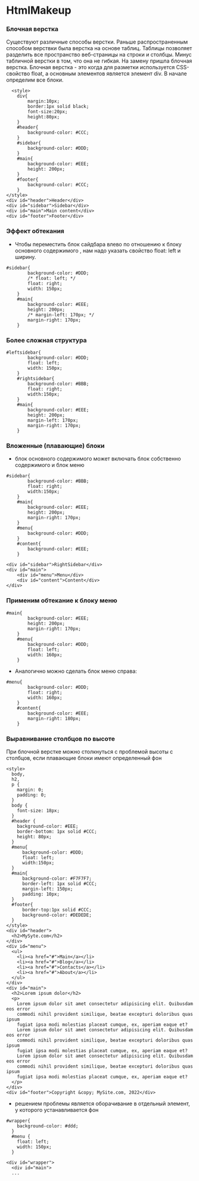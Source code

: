 # HtmlMakeup

### Блочная верстка
Существуют различные способы верстки. 
Раньше распространенным способом верствки была верстка на основе таблиц. 
Таблицы позволяет разделить вcе пространство веб-страницы на строки и столбцы.
Минус табличной верстки в том, что она не гибкая.
На замену пришла блочная верстка.
Блочная верстка - это когда для разметки используется CSS-свойство float, а основным элементов является элемент div.
В начале определим все блоки. 
```
  <style>
    div{
        margin:10px;
        border:1px solid black;
        font-size:20px;
        height:80px;
    }
    #header{
        background-color: #CCC;
    }
    #sidebar{
        background-color: #DDD;
    }
    #main{
        background-color: #EEE;
        height: 200px;
    }
    #footer{
        background-color: #CCC;
    }
</style>
<div id="header">Header</div>
<div id="sidebar">Sidebar</div>
<div id="main">Main content</div>
<div id="footer">Footer</div>

```  
 ### Эффект обтекания
 - Чтобы переместить блок сайдбара влево по отношению к блоку основного содержимого , нам надо указать свойство float: left и ширину.

```
#sidebar{
        background-color: #DDD;
        /* float: left; */
        float: right;
        width: 150px;
    }
    #main{
        background-color: #EEE;
        height: 200px;
        /* margin-left: 170px; */
        margin-right: 170px;
    }
```
  
### Более сложная структура
```
#leftsidebar{
        background-color: #DDD;
        float: left;
        width: 150px;
    }
    #rightsidebar{
        background-color: #BBB;
        float: right;
        width:150px;
    }
    #main{
        background-color: #EEE;
        height: 200px;
        margin-left: 170px;
        margin-right: 170px;
    }
```

### Вложенные (плавающие) блоки
- блок основного содержимого может включать блок собственно содержимого и блок меню
```
#sidebar{
        background-color: #BBB;
        float: right;
        width:150px;
    }
    #main{
        background-color: #EEE;
        height: 200px;
        margin-right: 170px;
    }
    #menu{
        background-color: #DDD;
    }
    #content{
        background-color: #EEE;
    }
```
```
<div id="sidebar">RightSidebar</div>
<div id="main">
    <div id="menu">Menu</div>
    <div id="content">Content</div>
</div>
```

### Применим обтекание к блоку меню
```
#main{
        background-color: #EEE;
        height: 200px;
        margin-right: 170px;
    }
    #menu{
        background-color: #DDD;
        float: left;
        width: 160px;
    }
```
 - Аналогично можно сделать блок меню справа:
```
#menu{
        background-color: #DDD;
        float: right;
        width: 160px;
    }
    #content{
        background-color: #EEE;
        margin-right: 180px;
    }
```
### Выравнивание столбцов по высоте
При блочной верстке можно столкнуться с проблемой высоты с столбцов, если плавающие блоки имеют определенный фон
```
<style>
  body,
  h2,
  p {
    margin: 0;
    padding: 0;
  }
  body {
    font-size: 18px;
  }
  #header {
    background-color: #EEE;
    border-bottom: 1px solid #CCC;
    height: 80px;
  }
  #menu{
      background-color: #DDD;
      float: left;
      width:150px;
  }
  #main{
      background-color: #F7F7F7;
      border-left: 1px solid #CCC;
      margin-left: 150px;
      padding: 10px;
  }
  #footer{
      border-top:1px solid #CCC;
      background-color: #DEDEDE;
  }
</style>
<div id="header">
  <h2>MySyte.com</h2>
</div>
<div id="menu">
  <ul>
    <li><a href="#">Main</a></li>
    <li><a href="#">Blog</a></li>
    <li><a href="#">Contacts</a></li>
    <li><a href="#">About</a></li>
  </ul>
</div>
<div id="main">
  <h2>Lorem ipsum dolor</h2>
  <p>
    Lorem ipsum dolor sit amet consectetur adipisicing elit. Quibusdam eos error
    commodi nihil provident similique, beatae excepturi doloribus quas ipsum
    fugiat ipsa modi molestias placeat cumque, ex, aperiam eaque et?
    Lorem ipsum dolor sit amet consectetur adipisicing elit. Quibusdam eos error
    commodi nihil provident similique, beatae excepturi doloribus quas ipsum
    fugiat ipsa modi molestias placeat cumque, ex, aperiam eaque et?
    Lorem ipsum dolor sit amet consectetur adipisicing elit. Quibusdam eos error
    commodi nihil provident similique, beatae excepturi doloribus quas ipsum
    fugiat ipsa modi molestias placeat cumque, ex, aperiam eaque et?
  </p>
</div>
<div id="footer">Copyright &copy; MySite.com, 2022</div>

```
-  решением проблемы является оборачивание в отдельный элемент, у которого устанавливается фон
```
#wrapper{
    background-color: #ddd;
  }
  #menu {
    float: left;
    width: 150px;
  }
```
```
<div id="wrapper">
  <div id="main">
  ...
```
